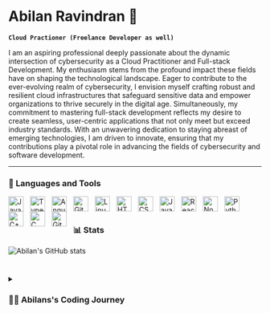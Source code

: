 #  Abilan Ravindran 👋

**`Cloud Practioner (Freelance Developer as well)`**

I am an aspiring professional deeply passionate about the dynamic intersection of cybersecurity as a Cloud Practitioner and Full-stack Development. My enthusiasm stems from the profound impact these fields have on shaping the technological landscape. Eager to contribute to the ever-evolving realm of cybersecurity, I envision myself crafting robust and resilient cloud infrastructures that safeguard sensitive data and empower organizations to thrive securely in the digital age. Simultaneously, my commitment to mastering full-stack development reflects my desire to create seamless, user-centric applications that not only meet but exceed industry standards. With an unwavering dedication to staying abreast of emerging technologies, I am driven to innovate, ensuring that my contributions play a pivotal role in advancing the fields of cybersecurity and software development.

---

### 🧰 Languages and Tools

<img align="left" alt="Java" width="30px" style="padding-right:10px;" src="https://cdn.jsdelivr.net/gh/devicons/devicon/icons/java/java-original.svg"/>
<img align="left" alt="TypeScript" width="30px" style="padding-right:10px;" src="https://cdn.jsdelivr.net/gh/devicons/devicon/icons/typescript/typescript-plain.svg" />
<img align="left" alt="Angular" width="30px" style="padding-right:10px;" src="https://cdn.jsdelivr.net/gh/devicons/devicon/icons/angularjs/angularjs-plain.svg" />
<img align="left" alt="Git" width="30px" style="padding-right:10px;" src="https://cdn.jsdelivr.net/gh/devicons/devicon/icons/git/git-original.svg" />
<img align="left" alt="Linux" width="30px" style="padding-right:10px;" src="https://cdn.jsdelivr.net/gh/devicons/devicon/icons/linux/linux-original.svg" />
<img align="left" alt="HTML" width="30px" style="padding-right:10px;" src="https://cdn.jsdelivr.net/gh/devicons/devicon/icons/html5/html5-plain.svg" />
<img align="left" alt="CSS" width="30px" style="padding-right:10px;" src="https://cdn.jsdelivr.net/gh/devicons/devicon/icons/css3/css3-plain.svg" />
<img align="left" alt="JavaScript" width="30px" style="padding-right:10px;" src="https://cdn.jsdelivr.net/gh/devicons/devicon/icons/javascript/javascript-plain.svg" />
<img align="left" alt="React" width="30px" style="padding-right:10px;" src="https://cdn.jsdelivr.net/gh/devicons/devicon/icons/react/react-original.svg" />
<img align="left" alt="NodeJS" width="30px" style="padding-right:10px;" src="https://cdn.jsdelivr.net/gh/devicons/devicon/icons/nodejs/nodejs-original.svg" />
<img align="left" alt="Python" width="30px" style="padding-right:10px;" src="https://cdn.jsdelivr.net/gh/devicons/devicon/icons/python/python-plain.svg" />
<img align="left" alt="C++" width="30px" style="padding-right:10px;" src="https://cdn.jsdelivr.net/gh/devicons/devicon/icons/cplusplus/cplusplus-line.svg" />
<img align="left" alt="C" width="30px" style="padding-right:10px;" src="https://cdn.jsdelivr.net/gh/devicons/devicon/icons/c/c-line.svg" />
<img align="left" alt="GitHub" width="30px" style="padding-right:10px;" src="https://cdn.jsdelivr.net/gh/devicons/devicon/icons/github/github-original.svg" />
<br />

#

### 📊 Stats

![Abilan's GitHub stats]([https://github-readme-stats.vercel.app/api?username=abilanravi&show_icons=true&theme=gruvbox])

<!-- ![GitHub Streak](https://streak-stats.demolab.com?user=abilanravi&theme=gruvbox&border_radius=4.5) -->

#

<details>
 <summary><h3>👨‍💻 Abilans's Coding Journey</h3></summary>
   In 2021, I embarked on a transformative coding journey that began with freelancing, where I honed my skills by tackling diverse projects. My curiosity led me to delve deeper into the world of coding, prompting my enrollment in university to formalize and expand my knowledge. As I progressed through my studies, I found a genuine passion for creating innovative solutions, and it wasn't long before I conceived and developed my own projects. One notable achievement was crafting a personalized to-do list application using Python and Tkinter, which not only sharpened my programming prowess but also fueled my desire to explore different facets of the tech realm. The turning point in my journey came when I discovered the intriguing landscape of cybersecurity. Delving into this field unleashed a newfound enthusiasm as I delved into the intricacies of securing digital systems. This juncture marked the emergence of my true calling, steering me towards a fulfilling career where my coding skills and cybersecurity passion could intersect and flourish. Motivated by my growing expertise in coding and a burgeoning fascination with cybersecurity, my dreams expanded to encompass the ambitious goal of establishing my own software company. Recognizing the critical role that cybersecurity plays in our increasingly digital world, I envisioned a company that specialized in providing robust, innovative solutions to safeguard digital assets. My journey through freelancing, university education, and hands-on project development served as the foundational pillars for this entrepreneurial dream. The to-do list application I created using Python and Tkinter served as a testament to my coding capabilities, while my foray into cybersecurity solidified my commitment to securing digital landscapes. The prospect of launching a company dedicated to addressing the evolving challenges of cybersecurity ignited a fire within me, propelling me towards a future where I could contribute meaningfully to the safety and integrity of digital ecosystems.
  
[website]: TBA
[LinkedIn]: www.linkedin.com/in/abilan-ravi
